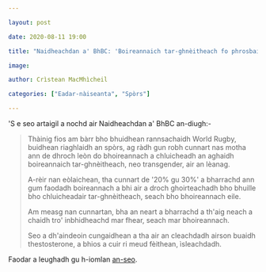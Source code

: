 ```yaml
---

layout: post

date: 2020-08-11 19:00

title: "Naidheachdan a' BhBC: 'Boireannaich tar-ghnèitheach fo phrosbaig World Rugby'"

image:

author: Crìstean MacMhìcheil

categories: ["Eadar-nàiseanta", "Spòrs"]

---
```


'S e seo artaigil a nochd air Naidheachdan a' BhBC an-diugh:-

> Thàinig fios am bàrr bho bhuidhean rannsachaidh World Rugby, buidhean riaghlaidh an spòrs, ag ràdh gun robh cunnart nas motha ann de dhroch leòn do bhoireannach a chluicheadh an aghaidh boireannaich tar-ghnèitheach, neo transgender, air an lèanag.
>
> A-rèir nan eòlaichean, tha cunnart de '20% gu 30%' a bharrachd ann gum faodadh boireannach a bhi air a droch ghoirteachadh bho bhuille bho chluicheadair tar-ghnèitheach, seach bho bhoireannach eile.
>
> Am measg nan cunnartan, bha an neart a bharrachd a th'aig neach a chaidh tro' inbhidheachd mar fhear, seach mar bhoireannach.
>
> Seo a dh'aindeoin cungaidhean a tha air an cleachdadh airson buaidh thestosterone, a bhios a cuir ri meud fèithean, ìsleachdadh.

Faodar a leughadh gu h-iomlan [an-seo](https://www.bbc.co.uk/naidheachdan/53744396).
